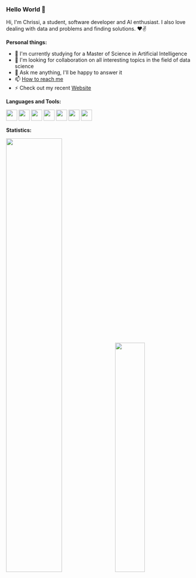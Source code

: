 ### Hello World 👋

Hi, I'm Chrissi, a student, software developer and AI enthusiast. I also love dealing with data and problems and finding solutions. ❤✌

**Personal things:**
- 🌱 I'm currently studying for a Master of Science in Artificial Intelligence
- 👯 I'm looking for collaboration on all interesting topics in the field of data science
- 💬 Ask me anything, I'll be happy to answer it
- 📫 [How to reach me](mailto:christopherneeb98@gmail.com)
- ⚡ Check out my recent [Website](https://chrissi2802.github.io)


**Languages and Tools:**

<code><img height="30" src="https://upload.wikimedia.org/wikipedia/commons/thumb/c/c3/Python-logo-notext.svg/800px-Python-logo-notext.svg.png"></code>
<code><img height="30" src="https://upload.wikimedia.org/wikipedia/de/thumb/8/8c/Microsoft_SQL_Server_Logo.svg/1024px-Microsoft_SQL_Server_Logo.svg.png"></code>
<code><img height="30" src="https://upload.wikimedia.org/wikipedia/commons/thumb/4/40/VB.NET_Logo.svg/800px-VB.NET_Logo.svg.png"></code>
<code><img height="30" src="https://upload.wikimedia.org/wikipedia/commons/thumb/1/18/ISO_C%2B%2B_Logo.svg/800px-ISO_C%2B%2B_Logo.svg.png"></code>
<code><img height="30" src="https://upload.wikimedia.org/wikipedia/commons/thumb/9/9a/Visual_Studio_Code_1.35_icon.svg/800px-Visual_Studio_Code_1.35_icon.svg.png"></code>
<code><img height="30" src="https://upload.wikimedia.org/wikipedia/commons/thumb/e/e0/Git-logo.svg/1920px-Git-logo.svg.png"></code>
<code><img height="30" src="https://upload.wikimedia.org/wikipedia/commons/thumb/3/34/Microsoft_Office_Excel_%282019%E2%80%93present%29.svg/1024px-Microsoft_Office_Excel_%282019%E2%80%93present%29.svg.png"></code>

**Statistics:**

<div class='container'>
<img style="height: auto; width: 55%;" class="img" src="https://github-readme-stats.vercel.app/api?username=chrissi2802&show_icons=true&include_all_commits=true&theme=transparent" />
&nbsp;
&nbsp;
<img style="height: auto; width: 40%;" class="img" src="https://github-readme-stats.vercel.app/api/top-langs/?username=chrissi2802&layout=compact&theme=transparent" /></div>
</div>


<!--
**Chrissi2802/Chrissi2802** is a ✨ _special_ ✨ repository because its `README.md` (this file) appears on your GitHub profile.

Proposal by: https://medium.com/@saketprag322/customize-your-github-landing-page-cad846575bea
-->
